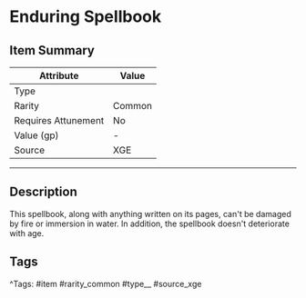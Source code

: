 # Enduring Spellbook

## Item Summary

| Attribute            | Value                        |
|----------------------|------------------------------|
| Type                 |   |
| Rarity               | Common             |
| Requires Attunement  | No                |
| Value (gp)           | -    |
| Source               | XGE |

---

## Description

This spellbook, along with anything written on its pages, can't be damaged by fire or immersion in water. In addition, the spellbook doesn't deteriorate with age.

## Tags

^Tags: #item #rarity_common #type__ #source_xge